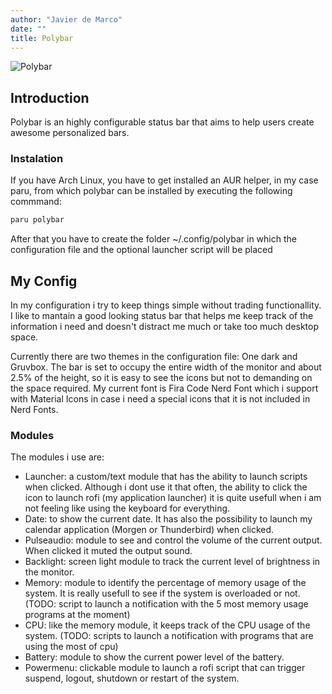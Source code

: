 ```yaml
---
author: "Javier de Marco"
date: ""
title: Polybar
---
```

![Polybar](static/images/polybar.png)
## Introduction
Polybar is an highly configurable status bar that aims to help users create awesome personalized bars.

### Instalation
If you have Arch Linux, you have to get installed an AUR helper, in my case paru, from which polybar can be installed by executing the following commmand:
``` sh
paru polybar
```
After that you have to create the folder ~/.config/polybar in which the configuration file and the optional launcher script will be placed
## My Config
In my configuration i try to keep things simple without trading functionallity.
I like to mantain a good looking status bar that helps me keep track of the information i need and doesn't distract me much or take too much desktop space.

Currently there are two themes in the configuration file: One dark and Gruvbox.
The bar is set to occupy the entire width of the monitor and about 2.5% of the height, so it is easy to see the icons but not to demanding on the space required.
My current font is Fira Code Nerd Font which i support with Material Icons in case i need a special icons that it is not included in Nerd Fonts.
### Modules
The modules i use are:
* Launcher: a custom/text module that has the ability to launch scripts when clicked. Although i dont use it that often, the ability to click the icon to launch rofi (my application launcher) it is quite usefull when i am not feeling like using the keyboard for everything.
* Date: to show the current date. It has also the possibility to launch my calendar application (Morgen or Thunderbird) when clicked.
* Pulseaudio: module to see and control the volume of the current output. When clicked it muted the output sound.
* Backlight: screen light module to track the current level of brightness in the monitor.
* Memory: module to identify the percentage of memory usage of the system. It is really usefull to see if the system is overloaded or not. (TODO: script to launch a notification with the 5 most memory usage programs at the moment)
* CPU: like the memory module, it keeps track of the CPU usage of the system. (TODO: scripts to launch a notification with programs that are using the most of cpu)
* Battery: module to show the current power level of the battery.
* Powermenu: clickable module to launch a rofi script that can trigger suspend, logout, shutdown or restart of the system.
